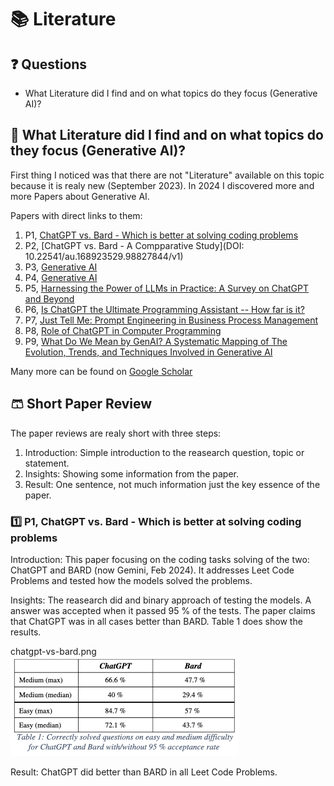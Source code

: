 # 📚 Literature

## ❓ Questions

- What Literature did I find and on what topics do they focus (Generative AI)?

## 🐳 What Literature did I find and on what topics do they focus (Generative AI)?

First thing I noticed was that there are not "Literature" available on this topic because it is realy new (September 2023). In 2024 I discovered more and more Papers about Generative AI.

Papers with direct links to them:

1. P1, [ChatGPT vs. Bard - Which is better at solving coding problems](https://rgdoi.net/10.13140/RG.2.2.36200.65284)
2. P2, [ChatGPT vs. Bard - A Compparative Study](DOI: 10.22541/au.168923529.98827844/v1)
3. P3, [Generative AI](https://doi.org/10.1007/s12599-023-00834-7)
4. P4, [Generative AI](https://link.springer.com/10.1007/s12599-023-00834-7)
5. P5, [Harnessing the Power of LLMs in Practice: A Survey on ChatGPT and Beyond](http://arxiv.org/abs/2304.13712)
6. P6, [Is ChatGPT the Ultimate Programming Assistant -- How far is it?](https://arxiv.org/abs/2304.11938)
7. P7, [Just Tell Me: Prompt Engineering in Business Process Management](https://arxiv.org/abs/2304.07183)
8. P8, [Role of ChatGPT in Computer Programming](https://mesopotamian.press/journals/index.php/cs/article/view/51)
9. P9, [What Do We Mean by GenAI? A Systematic Mapping of The Evolution, Trends, and Techniques Involved in Generative AI](https://www.ijimai.org/journal/sites/default/files/2023-11/ijimai8_4_1.pdf)

Many more can be found on [Google Scholar](https://scholar.google.com)

## 🩳 Short Paper Review

The paper reviews are realy short with three steps:

1. Introduction: Simple introduction to the reasearch question, topic or statement.
2. Insights: Showing some information from the paper.
3. Result: One sentence, not much information just the key essence of the paper.

### 1️⃣ P1, ChatGPT vs. Bard - Which is better at solving coding problems

Introduction: This paper focusing on the coding tasks solving of the two: ChatGPT and BARD (now Gemini, Feb 2024). It addresses Leet Code Problems and tested how the models solved the problems.

Insights: The reasearch did and binary approach of testing the models. A answer was accepted when it passed 95 % of the tests. The paper claims that ChatGPT was in all cases better than BARD. Table 1 does show the results.

chatgpt-vs-bard.png
![Table 1: Correctly solved questions on easy and medium difficulty for ChatGPT and Bard with/without 95 % acceptance rate (Image and Text from the Paper)](./images/p1/chatgpt-vs-bard.png)

Result: ChatGPT did better than BARD in all Leet Code Problems.
